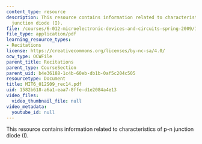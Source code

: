 ```yaml
---
content_type: resource
description: This resource contains information related to characteristics of p-n
  junction diode (I).
file: /courses/6-012-microelectronic-devices-and-circuits-spring-2009/1582b618a6a1eaa78ffed1e2084a4e13_MIT6_012S09_rec14.pdf
file_type: application/pdf
learning_resource_types:
- Recitations
license: https://creativecommons.org/licenses/by-nc-sa/4.0/
ocw_type: OCWFile
parent_title: Recitations
parent_type: CourseSection
parent_uid: b4e36188-1c4b-60eb-db1b-0af5c204c505
resourcetype: Document
title: MIT6_012S09_rec14.pdf
uid: 1582b618-a6a1-eaa7-8ffe-d1e2084a4e13
video_files:
  video_thumbnail_file: null
video_metadata:
  youtube_id: null
---
```

This resource contains information related to characteristics of p-n junction diode (I).